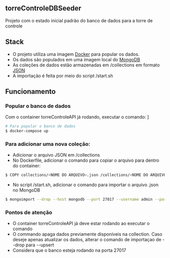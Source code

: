 ## torreControleDBSeeder

Projeto com o estado inicial padrão do banco de dados para a torre de controle

## Stack

- O projeto utiliza uma imagem [Docker](https://www.docker.com/) para popular os dados.
- Os dados são populados em uma imagem local do [MongoDB](https://www.mongodb.com/)
- As coleções de dados estão armazenadas em /collections em formato [JSON](https://www.json.org/json-en.html)
- A importação é feita por meio do script /start.sh

## Funcionamento

### Popular o banco de dados

Com o container torreControleAPI já rodando, executar o comando: ]

```bash
# Para popular o banco de dados
$ docker-compose up
```

### Para adicionar uma nova coleção:

- Adicionar o arquivo JSON em /collections
- No Dockerfile, adicionar o comando para copiar o arquivo para dentro do container:
```bash
$ COPY collections/<NOME DO ARQUIVO>.json /collections/<NOME DO ARQUIVO>.json
```
- No script /start.sh, adicionar o comando para importar o arquivo .json no MongoDB
```bash
$ mongoimport --drop --host mongodb --port 27017 --username admin --password admin --authenticationDatabase admin --db torre-controle --collection <NOME DA COLLECTION> --type json --jsonArray --file /collections/<NOME DO ARQUIVO>.json
```

### Pontos de atenção

- O container torreControleAPI já deve estar rodando ao executar o comando
- O commando apaga dados previamente disponíveis na collection. Caso deseje apenas atualizar os dados, alterar o comando de importaçao de --drop para --upsert
- Considera que o banco esteja rodando na porta 27017

